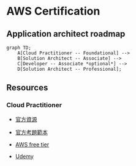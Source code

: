 # AWS Certification

## Application architect roadmap

```mermaid
graph TD;
    A[Cloud Practitioner -- Foundational] --> 
    B[Solution Architect -- Associate] --> 
    C[Developer -- Associate *optional*] --> 
    D[Solution Architect -- Professional];
```

## Resources

### Cloud Practitioner

- [官方資源](https://aws.amazon.com/tw/certification/certified-cloud-practitioner/?c=sec&sec=resources)

- [官方考題範本](https://explore.skillbuilder.aws/learn/course/external/view/elearning/14050/aws-certified-cloud-practitioner-official-practice-question-set-cf-c02-english)

- [AWS free tier](https://aws.amazon.com/free/?all-free-tier.sort-by=item.additionalFields.SortRank&all-free-tier.sort-order=asc&awsf.Free%20Tier%20Types=*all&awsf.Free%20Tier%20Categories=*all)

- [Udemy](https://www.udemy.com/course/aws-certified-cloud-practitioner-new/?couponCode=ST18MT62524)
